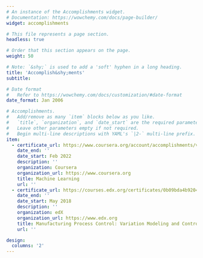 ```yaml
---
# An instance of the Accomplishments widget.
# Documentation: https://wowchemy.com/docs/page-builder/
widget: accomplishments

# This file represents a page section.
headless: true

# Order that this section appears on the page.
weight: 50

# Note: `&shy;` is used to add a 'soft' hyphen in a long heading.
title: 'Accomplish&shy;ments'
subtitle:

# Date format
#   Refer to https://wowchemy.com/docs/customization/#date-format
date_format: Jan 2006

# Accomplishments.
#   Add/remove as many `item` blocks below as you like.
#   `title`, `organization`, and `date_start` are the required parameters.
#   Leave other parameters empty if not required.
#   Begin multi-line descriptions with YAML's `|2-` multi-line prefix.
item:
  - certificate_url: https://www.coursera.org/account/accomplishments/verify/39DB5G22RZAS
    date_end: ''
    date_start: Feb 2022
    description: ''
    organization: Coursera
    organization_url: https://www.coursera.org
    title: Machine Learning
    url: ''
  - certificate_url: https://courses.edx.org/certificates/0b09bda4b92049e6828c9534a6af1390
    date_end: ''
    date_start: May 2018
    description: ''
    organization: edX
    organization_url: https://www.edx.org
    title: Manufacturing Process Control: Variation Modeling and Control
    url: ''

design:
  columns: '2'
---
```

